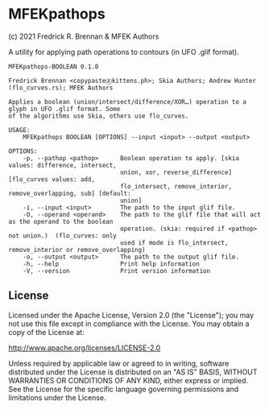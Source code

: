 # MFEKpathops

(c) 2021 Fredrick R. Brennan & MFEK Authors

A utility for applying path operations to contours (in UFO .glif format).

```
MFEKpathops-BOOLEAN 0.1.0

Fredrick Brennan <copypasteⒶkittens.ph>; Skia Authors; Andrew Hunter (flo_curves.rs); MFEK Authors

Applies a boolean (union/intersect/difference/XOR…) operation to a glyph in UFO .glif format. Some
of the algorithms use Skia, others use flo_curves.

USAGE:
    MFEKpathops BOOLEAN [OPTIONS] --input <input> --output <output>

OPTIONS:
    -p, --pathop <pathop>      Boolean operation to apply. [skia values: difference, intersect,
                               union, xor, reverse_difference] [flo_curves values: add,
                               flo_intersect, remove_interior, remove_overlapping, sub] [default:
                               union]
    -i, --input <input>        The path to the input glif file.
    -O, --operand <operand>    The path to the glif file that will act as the operand to the boolean
                               operation. (skia: required if <pathop> not union.)  (flo_curves: only
                               used if mode is flo_intersect, remove_interior or remove_overlapping)
    -o, --output <output>      The path to the output glif file.
    -h, --help                 Print help information
    -V, --version              Print version information
```

## License

Licensed under the Apache License, Version 2.0 (the "License");
you may not use this file except in compliance with the License.
You may obtain a copy of the License at:

http://www.apache.org/licenses/LICENSE-2.0

Unless required by applicable law or agreed to in writing, software
distributed under the License is distributed on an "AS IS" BASIS,
WITHOUT WARRANTIES OR CONDITIONS OF ANY KIND, either express or implied.
See the License for the specific language governing permissions and
limitations under the License.
